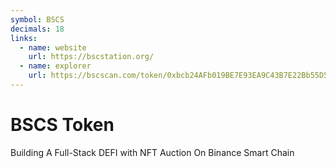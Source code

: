```yaml
---
symbol: BSCS
decimals: 18
links:
  - name: website
    url: https://bscstation.org/
  - name: explorer
    url: https://bscscan.com/token/0xbcb24AFb019BE7E93EA9C43B7E22Bb55D5B7f45D
---
```


# BSCS Token

Building A Full-Stack DEFI with NFT Auction On Binance Smart Chain
